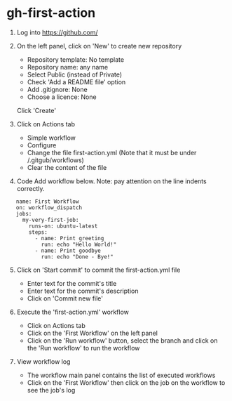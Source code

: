 # gh-first-action



1. Log into https://github.com/

2. On the left panel, click on 'New' to create new repository
   - Repository template: No template
   - Repository name: any name
   - Select Public (instead of Private)
   - Check 'Add a README file' option
   - Add .gitignore: None
   - Choose a licence: None 

   Click 'Create' 
	
3. Click on Actions tab
   - Simple workflow
   - Configure
   - Change the file first-action.yml (Note that it must be under /.gitgub/workflows)
   - Clear the content of the file
   
4. Code Add workflow below.  Note: pay attention on the line indents correctly.
```   
   name: First Workflow
   on: workflow_dispatch
   jobs:
     my-very-first-job: 
       runs-on: ubuntu-latest
       steps:
         - name: Print greeting
           run: echo "Hello World!"
         - name: Print goodbye
           run: echo "Done - Bye!"
```
5. Click on 'Start commit' to commit the first-action.yml file
   - Enter text for the commit's title
   - Enter text for the commit's description
   - Click on 'Commit new file'
  
6. Execute the 'first-action.yml' workflow
   - Click on Actions tab
   - Click on the 'First Workflow' on the left panel
   - Click on the 'Run workflow' button, select the branch and click on the 'Run workflow' to run the workflow
  
7. View workflow log
   - The workflow main panel contains the list of executed workflows
   - Click on the 'First Workflow' then click on the job on the workflow to see the job's log
      
